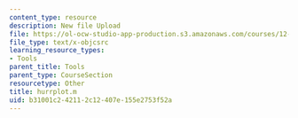 ```yaml
---
content_type: resource
description: New file Upload
file: https://ol-ocw-studio-app-production.s3.amazonaws.com/courses/12-811-tropical-meteorology-spring-2011/b31001c242112c12407e155e2753f52a_hurrplot.m
file_type: text/x-objcsrc
learning_resource_types:
- Tools
parent_title: Tools
parent_type: CourseSection
resourcetype: Other
title: hurrplot.m
uid: b31001c2-4211-2c12-407e-155e2753f52a
---
```


